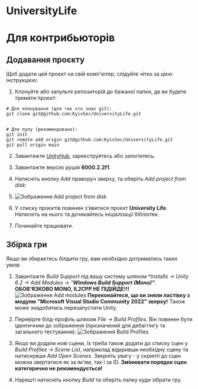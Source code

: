# UniversityLife

# Для контрибьюторів

## Додавання проєкту

Щоб додати цей проєкт на свій комп'ютер, слідуйте чітко за цією інструкцією:

1. Клонуйте або запульте репозиторій до бажаної папки, де ви будете тримати проєкт:

```git
# Для клонування (для тих хто знає git):
git clone git@github.com:KyivSec/UniversityLife.git


# Для пулу (рекомендовано):
git init
git remote add origin git@github.com:KyivSec/UniversityLife.git
git pull origin main
```

2. Завантажте [UnityHub](https://unity.com/download), зареєструйтесь або залогінтесь.

3. Завантажте версію рушія **6000.2.2f1**.

4. Натисніть кнопку *Add* праворуч зверху, та оберіть *Add project from disk*:

5. ![Зображення Add project from disk](https://cdn.discordapp.com/attachments/1414609032680968194/1414979961537822720/image.png?ex=68c18a47&is=68c038c7&hm=9ed21b61476b2ddaaf19dc4d4d00e18d64306ad6813070208c7ab71fc8ca026e&)

6. У списку проєктів повинен з'явитися проєкт **University Life**. Натисніть на нього та дочекайтесь ініціалізації бібліотек.

7. Починайте працювати.

## Збірка гри

Якщо ви збираєтесь білдити гру, вам необхідно дотриматись таких умов:

1. Завантажте *Build Support* під вашу систему шляхом **Installs -> Unity 6.2 -> Add Modules -> "**Windows Build Support (Mono)"**.*
   **ОБОВ'ЯЗКОВО MONO, IL2CPP НЕ ПІДІЙДЕ!!!**
   ![Зображення Add modules](https://cdn.discordapp.com/attachments/1415008906991898705/1415033030552191006/image.png?ex=68c1bbb4&is=68c06a34&hm=35c0e871cff927af1a9eb3ec0e11a3d00aa96aa3e3935b44bd7cce44982fd987&)
   **Переконайтеся, що ви зняли ластівку з модулю "Microsoft Visual Studio Community 2022" зверху!**
   Також може знадобитись перезапустити Unity.

2. Перевірте білд-профіль шляхом *File -> Build Profiles*. Він повинен бути ідентичним до зображення (призначений для дебаггінгу та загального тестування):
   ![Зображення Build Profiles](https://cdn.discordapp.com/attachments/1415008906991898705/1415036797234315344/image.png?ex=68c1bf36&is=68c06db6&hm=0d2d485e4f8e0527ff729985afe2cd10eb294d706c4e802d1bbcf299aaaf76b6&)

3. Якщо ви додали нові сцени, їх треба також додати до списку сцен у *Build Profiles -> Scene List*, наприклад відкривши необхідну сцену та натиснувши *Add Open Scenes*.
   Зверніть увагу - у скрипті до сцен можна звертатися як за ім'ям, так і за ID. **Змінювати порядок сцен категорично не рекомендується!**

4. Нарешті натисніть кнопку *Build* та оберіть папку куди зібрати гру.
